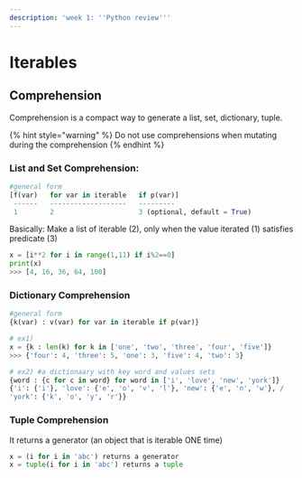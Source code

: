```yaml
---
description: 'week 1: ''Python review'''
---
```


# Iterables



## Comprehension

Comprehension is a compact way to generate a list, set, dictionary, tuple. 

{% hint style="warning" %}
Do not use comprehensions when mutating during the comprehension
{% endhint %}

### List and Set Comprehension:

```python
#general form
[f(var)   for var in iterable   if p(var)]
 ------   -------------------   ---------
 1        2                     3 (optional, default = True)
```

Basically: Make a list of iterable \(2\), only when the value iterated \(1\) satisfies predicate \(3\)

```python
x = [i**2 for i in range(1,11) if i%2==0]
print(x)
>>> [4, 16, 36, 64, 100]
```

### Dictionary Comprehension

```python
#general form
{k(var) : v(var) for var in iterable if p(var)}

# ex1)
x = {k : len(k) for k in ['one', 'two', 'three', 'four', 'five']}
>>> {'four': 4, 'three': 5, 'one': 3, 'five': 4, 'two': 3}

# ex2) #a dictionaary with key word and values sets
{word : {c for c in word} for word in ['i', 'love', 'new', 'york']}
{'i': {'i'}, 'love': {'e', 'o', 'v', 'l'}, 'new': {'e', 'n', 'w'}, /
'york': {'k', 'o', 'y', 'r'}}
```

### Tuple Comprehension

It returns a generator \(an object that is iterable ONE time\)

```python
x = (i for i in 'abc') returns a generator
x = tuple(i for i in 'abc') returns a tuple
```

